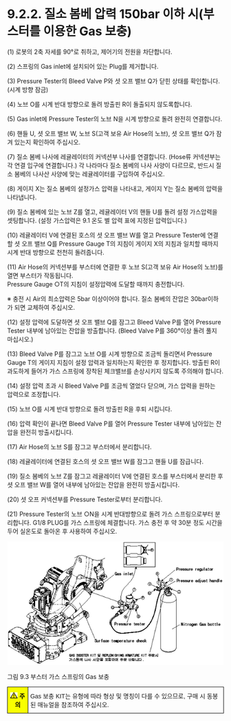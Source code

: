 ﻿# 9.2.2. 질소 봄베 압력 150bar 이하 시(부스터를 이용한 Gas 보충)

(1)	로봇의 2축 자세를 90°로 취하고, 제어기의 전원을 차단합니다.

(2)	스프링의 Gas inlet에 설치되어 있는 Plug를 제거합니다.

(3)	Pressure Tester의 Bleed Valve P와 셧 오프 밸브 Q가 닫힌 상태를 확인합니다.
(시계 방향 잠금)

(4)	노브 O를 시계 반대 방향으로 돌려 방출핀 R이 돌출되지 않도록합니다.

(5)	Gas inlet에 Pressure Tester의 노브 N을 시계 방향으로 돌려 완전히 연결합니다.

(6)	핸들 U, 셧 오프 밸브 W, 노브 S(고객 보유 Air Hose의 노브), 셧 오프 밸브 Q가 잠겨 있는지 확인하여 주십시오.

(7)	질소 봄베 나사에 레귤레이터의 커넥션부 나사를 연결합니다.
(Hose류 커넥션부는 각 연결 입구에 연결합니다.)
각 나라마다 질소 봄베의 나사 사양이 다르므로, 반드시 질소 봄베의 나사산 사양에 맞는 레귤레이터를 구입하여 주십시오.

(8)	게이지 X는 질소 봄베의 설정가스 압력을 나타내고, 게이지 Y는 질소 봄베의 압력을 나타냅니다.

(9)	질소 봄베에 있는 노브 Z를 열고, 레귤레이터 V의 핸들 U를 돌려 설정 가스압력을 셋팅합니다. (설정 가스압력은 9.1 온도 별 압력 표에 지정된 압력입니다.)

(10) 레귤레이터 V에 연결된 호스의 셧 오프 밸브 W를 열고 Pressure Tester에 연결할 셧 오프 밸브 Q를 Pressure Gauge T의 지침이 게이지 X의 지침과 일치할 때까지 시계 반대 방향으로 천천히 돌려줍니다.

(11) Air Hose의 커넥션부를 부스터에 연결한 후 노브 S(고객 보유 Air Hose의 노브)를 열면 부스터가 작동됩니다.          
Pressure Gauge ○T의 지침이 설정압력에 도달할 때까지 충전합니다.

※ 충전 시 Air의 최소압력은 5bar 이상이어야 합니다.
질소 봄베의 잔압은 30bar이하가 되면 교체하여 주십시오.

(12) 설정 압력에 도달하면 셧 오프 밸브 Q를 잠그고 Bleed Valve P를 열어 Pressure Tester 내부에 남아있는 잔압을 방출합니다.
(Bleed Valve P를 360°이상 돌려 풀지 마십시오.)

(13) Bleed Valve P를 잠그고 노브 O를 시계 방향으로 조금씩 돌리면서 Pressure Gauge T의 게이지 지침이 설정 압력과 일치하는지 확인한 후 정지합니다.
방출핀 R이 과도하게 들어가 가스 스프링에 장착된 체크밸브를 손상시키지 않도록 주의해야 합니다.

(14) 설정 압력 초과 시 Bleed Valve P를 조금씩 열었다 닫으며, 가스 압력을 원하는   
압력으로 조정합니다.

(15) 노브 O를 시계 반대 방향으로 돌려 방출핀 R을 후퇴 시킵니다.

(16) 압력 확인이 끝나면 Bleed Valve P를 열어 Pressure Tester 내부에 남아있는 잔압을 완전히 방출시킵니다.

(17) Air Hose의 노브 S를 잠그고 부스터에서 분리합니다.

(18) 레귤레이터에 연결된 호스의 셧 오프 밸브 W를 잠그고 핸들 U를 잠급니다. 

(19) 질소 봄베의 노브 Z를 잠그고 레귤레이터 V에 연결된 호스를 부스터에서 분리한 후 셧 오프 밸브 W를 열어 내부에 남아있는 잔압을 완전히 방출시킵니다.    

(20) 셧 오프 커넥션부를 Pressure Tester로부터 분리합니다.

(21) Pressure Tester의 노브 ○N을 시계 반대방향으로 돌려 가스 스프링으로부터 분리합니다.
G1/8 PLUG를 가스 스프링에 체결합니다.
가스 충전 후 약 30분 정도 시간을 두어 실온도로 돌아온 후 사용하여 주십시오.




![](../../_assets/그림_9.3_부스터_가스스프링_gas_보충.png)

그림 9.3 부스터 가스 스프링의 Gas 보충

<style type="text/css">
.tg  {border-collapse:collapse;border-spacing:0;}
.tg td{border-color:black;border-style:solid;border-width:1px;font-family:Arial, sans-serif;font-size:14px;
  overflow:hidden;padding:10px 5px;word-break:normal;}
.tg th{border-color:black;border-style:solid;border-width:1px;font-family:Arial, sans-serif;font-size:14px;
  font-weight:normal;overflow:hidden;padding:10px 5px;word-break:normal;}
.tg .tg-cly1{text-align:left;vertical-align:middle}
.tg .tg-b001{background-color:#f8ff00;color:#000000;font-weight:bold;text-align:center;vertical-align:middle}
</style>
<table class="tg">
<thead>
  <tr>
    <td class="tg-b001"><img src="../../_assets/작은주의표시.png"> 주의</td>
    <td class="tg-cly1">Gas 보충 KIT는 유형에 따라 형상 및 명칭이 다를 수 있으므로, 구매 시 동봉된 매뉴얼을 참조하여 주십시오.</td>
  </tr>
</thead>
</table>
